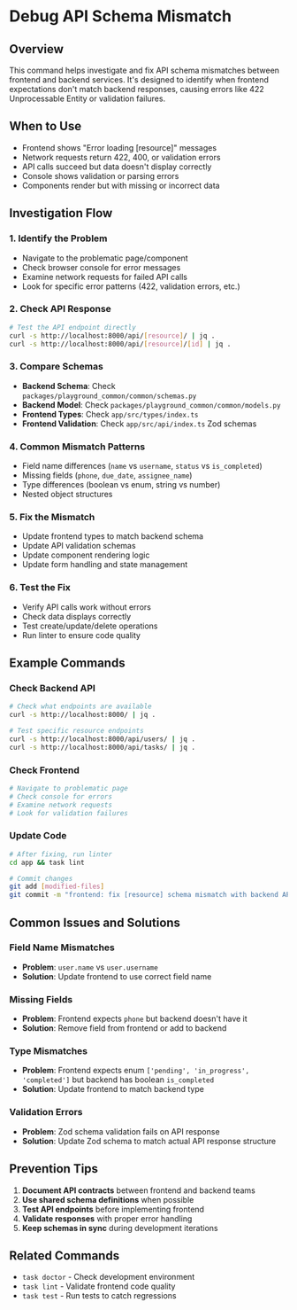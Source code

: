 # Debug API Schema Mismatch

## Overview
This command helps investigate and fix API schema mismatches between frontend and backend services. It's designed to identify when frontend expectations don't match backend responses, causing errors like 422 Unprocessable Entity or validation failures.

## When to Use
- Frontend shows "Error loading [resource]" messages
- Network requests return 422, 400, or validation errors
- API calls succeed but data doesn't display correctly
- Console shows validation or parsing errors
- Components render but with missing or incorrect data

## Investigation Flow

### 1. Identify the Problem
- Navigate to the problematic page/component
- Check browser console for error messages
- Examine network requests for failed API calls
- Look for specific error patterns (422, validation errors, etc.)

### 2. Check API Response
```bash
# Test the API endpoint directly
curl -s http://localhost:8000/api/[resource]/ | jq .
curl -s http://localhost:8000/api/[resource]/[id] | jq .
```

### 3. Compare Schemas
- **Backend Schema**: Check `packages/playground_common/common/schemas.py`
- **Backend Model**: Check `packages/playground_common/common/models.py`
- **Frontend Types**: Check `app/src/types/index.ts`
- **Frontend Validation**: Check `app/src/api/index.ts` Zod schemas

### 4. Common Mismatch Patterns
- Field name differences (`name` vs `username`, `status` vs `is_completed`)
- Missing fields (`phone`, `due_date`, `assignee_name`)
- Type differences (boolean vs enum, string vs number)
- Nested object structures

### 5. Fix the Mismatch
- Update frontend types to match backend schema
- Update API validation schemas
- Update component rendering logic
- Update form handling and state management

### 6. Test the Fix
- Verify API calls work without errors
- Check data displays correctly
- Test create/update/delete operations
- Run linter to ensure code quality

## Example Commands

### Check Backend API
```bash
# Check what endpoints are available
curl -s http://localhost:8000/ | jq .

# Test specific resource endpoints
curl -s http://localhost:8000/api/users/ | jq .
curl -s http://localhost:8000/api/tasks/ | jq .
```

### Check Frontend
```bash
# Navigate to problematic page
# Check console for errors
# Examine network requests
# Look for validation failures
```

### Update Code
```bash
# After fixing, run linter
cd app && task lint

# Commit changes
git add [modified-files]
git commit -m "frontend: fix [resource] schema mismatch with backend API"
```

## Common Issues and Solutions

### Field Name Mismatches
- **Problem**: `user.name` vs `user.username`
- **Solution**: Update frontend to use correct field name

### Missing Fields
- **Problem**: Frontend expects `phone` but backend doesn't have it
- **Solution**: Remove field from frontend or add to backend

### Type Mismatches
- **Problem**: Frontend expects enum `['pending', 'in_progress', 'completed']` but backend has boolean `is_completed`
- **Solution**: Update frontend to match backend type

### Validation Errors
- **Problem**: Zod schema validation fails on API response
- **Solution**: Update Zod schema to match actual API response structure

## Prevention Tips
1. **Document API contracts** between frontend and backend teams
2. **Use shared schema definitions** when possible
3. **Test API endpoints** before implementing frontend
4. **Validate responses** with proper error handling
5. **Keep schemas in sync** during development iterations

## Related Commands
- `task doctor` - Check development environment
- `task lint` - Validate frontend code quality
- `task test` - Run tests to catch regressions
